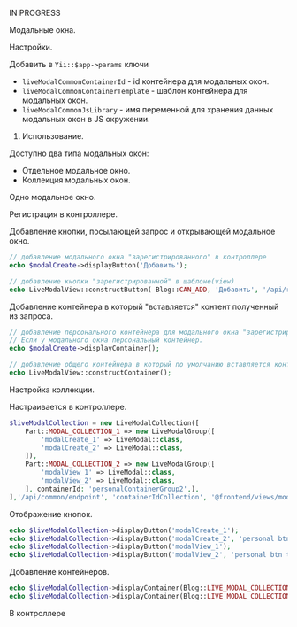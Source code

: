 IN PROGRESS

Модальные окна.

Настройки.

Добавить в `Yii::$app->params` ключи
 - `liveModalCommonContainerId` - id контейнера для модальных окон.
 - `liveModalCommonContainerTemplate` - шаблон контейнера для модальных окон.
 - `liveModalCommonJsLibrary` - имя переменной для хранения данных модальных окон в JS окружении.


   
1. Использование.

Доступно два типа модальных окон:
  - Отдельное модальное окно.
  - Коллекция модальных окон.


Одно модальное окно.

Регистрация в контроллере.


Добавление кнопки, посылающей запрос и открывающей модальное окно.
```php
// добавление модального окна "зарегистрированного" в контроллере
echo $modalCreate->displayButton('Добавить');

// добавление кнопки "зарегистрированной" в шаблоне(view)
echo LiveModalView::constructButton( Blog::CAN_ADD, 'Добавить', '/api/request/path' );
```

Добавление контейнера в который "вставляется" контент полученный из запроса.
```php
// добавление персонального контейнера для модального окна "зарегистрированного" в контроллере.
// Если у модального окна персональный контейнер.
echo $modalCreate->displayContainer();

// добавление общего контейнера в который по умолчанию вставляется контент
echo LiveModalView::constructContainer();
```




Настройка коллекции.



Настраивается в контроллере.
```php
$liveModalCollection = new LiveModalCollection([
    Part::MODAL_COLLECTION_1 => new LiveModalGroup([
        'modalCreate_1' => LiveModal::class,
        'modalCreate_2' => LiveModal::class,
    ]),
    Part::MODAL_COLLECTION_2 => new LiveModalGroup([
        'modalView_1' => LiveModal::class,
        'modalView_2' => LiveModal::class,
    ], containerId: 'personalContainerGroup2',),
],'/api/common/endpoint', 'containerIdCollection', '@frontend/views/modal/liveModalViewContainer.php' );
```

Отображение кнопок.
```php
echo $liveModalCollection->displayButton('modalCreate_1');
echo $liveModalCollection->displayButton('modalCreate_2', 'personal btn text modalCreate_2', 'personalContainerCreate_2');
echo $liveModalCollection->displayButton('modalView_1');
echo $liveModalCollection->displayButton('modalView_2', 'personal btn text modalView_2', 'personalContainerView_2' );
```

Добавление контейнеров.
```php
echo $liveModalCollection->displayContainer(Blog::LIVE_MODAL_COLLECTION_1 );
echo $liveModalCollection->displayContainer(Blog::LIVE_MODAL_COLLECTION_2 ); 
```


В контроллере
